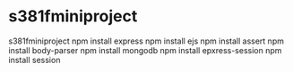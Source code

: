 # s381fminiproject
s381fminiproject
npm install express
npm install ejs
npm install assert
npm install body-parser
npm install mongodb
npm install epxress-session
npm install session
